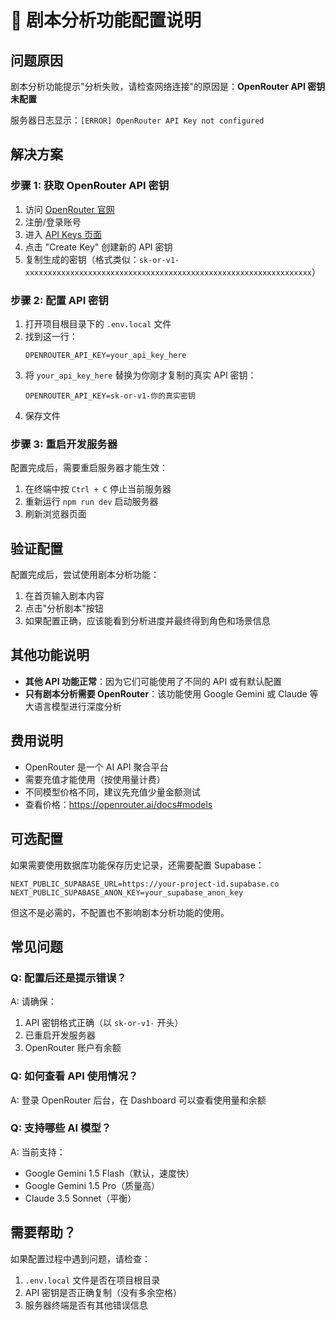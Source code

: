 # 🔧 剧本分析功能配置说明

## 问题原因

剧本分析功能提示"分析失败，请检查网络连接"的原因是：**OpenRouter API 密钥未配置**

服务器日志显示：`[ERROR] OpenRouter API Key not configured`

## 解决方案

### 步骤 1: 获取 OpenRouter API 密钥

1. 访问 [OpenRouter 官网](https://openrouter.ai)
2. 注册/登录账号
3. 进入 [API Keys 页面](https://openrouter.ai/keys)
4. 点击 "Create Key" 创建新的 API 密钥
5. 复制生成的密钥（格式类似：`sk-or-v1-xxxxxxxxxxxxxxxxxxxxxxxxxxxxxxxxxxxxxxxxxxxxxxxxxxxxxxxxxxxxxxxx`）

### 步骤 2: 配置 API 密钥

1. 打开项目根目录下的 `.env.local` 文件
2. 找到这一行：
   ```
   OPENROUTER_API_KEY=your_api_key_here
   ```
3. 将 `your_api_key_here` 替换为你刚才复制的真实 API 密钥：
   ```
   OPENROUTER_API_KEY=sk-or-v1-你的真实密钥
   ```
4. 保存文件

### 步骤 3: 重启开发服务器

配置完成后，需要重启服务器才能生效：

1. 在终端中按 `Ctrl + C` 停止当前服务器
2. 重新运行 `npm run dev` 启动服务器
3. 刷新浏览器页面

## 验证配置

配置完成后，尝试使用剧本分析功能：

1. 在首页输入剧本内容
2. 点击"分析剧本"按钮
3. 如果配置正确，应该能看到分析进度并最终得到角色和场景信息

## 其他功能说明

- **其他 API 功能正常**：因为它们可能使用了不同的 API 或有默认配置
- **只有剧本分析需要 OpenRouter**：该功能使用 Google Gemini 或 Claude 等大语言模型进行深度分析

## 费用说明

- OpenRouter 是一个 AI API 聚合平台
- 需要充值才能使用（按使用量计费）
- 不同模型价格不同，建议先充值少量金额测试
- 查看价格：https://openrouter.ai/docs#models

## 可选配置

如果需要使用数据库功能保存历史记录，还需要配置 Supabase：

```env
NEXT_PUBLIC_SUPABASE_URL=https://your-project-id.supabase.co
NEXT_PUBLIC_SUPABASE_ANON_KEY=your_supabase_anon_key
```

但这不是必需的，不配置也不影响剧本分析功能的使用。

## 常见问题

### Q: 配置后还是提示错误？
A: 请确保：
1. API 密钥格式正确（以 `sk-or-v1-` 开头）
2. 已重启开发服务器
3. OpenRouter 账户有余额

### Q: 如何查看 API 使用情况？
A: 登录 OpenRouter 后台，在 Dashboard 可以查看使用量和余额

### Q: 支持哪些 AI 模型？
A: 当前支持：
- Google Gemini 1.5 Flash（默认，速度快）
- Google Gemini 1.5 Pro（质量高）
- Claude 3.5 Sonnet（平衡）

## 需要帮助？

如果配置过程中遇到问题，请检查：
1. `.env.local` 文件是否在项目根目录
2. API 密钥是否正确复制（没有多余空格）
3. 服务器终端是否有其他错误信息

